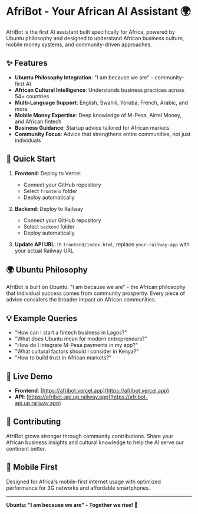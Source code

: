 # AfriBot - Your African AI Assistant 🌍  
  
AfriBot is the first AI assistant built specifically for Africa, powered by Ubuntu philosophy and designed to understand African business culture, mobile money systems, and community-driven approaches.  
  
## ✨ Features  
  
- **Ubuntu Philosophy Integration**: "I am because we are" - community-first AI  
- **African Cultural Intelligence**: Understands business practices across 54+ countries  
- **Multi-Language Support**: English, Swahili, Yoruba, French, Arabic, and more  
- **Mobile Money Expertise**: Deep knowledge of M-Pesa, Airtel Money, and African fintech  
- **Business Guidance**: Startup advice tailored for African markets  
- **Community Focus**: Advice that strengthens entire communities, not just individuals  
  
## 🚀 Quick Start  
  
1. **Frontend**: Deploy to Vercel  
   - Connect your GitHub repository  
   - Select `frontend` folder  
   - Deploy automatically  
  
2. **Backend**: Deploy to Railway  
   - Connect your GitHub repository  
   - Select `backend` folder  
   - Deploy automatically  
  
3. **Update API URL**: In `frontend/index.html`, replace `your-railway-app` with your actual Railway URL  
  
## 🌍 Ubuntu Philosophy  
  
AfriBot is built on Ubuntu: "I am because we are" - the African philosophy that individual success comes from community prosperity. Every piece of advice considers the broader impact on African communities.  
  
## 💡 Example Queries  
  
- "How can I start a fintech business in Lagos?"  
- "What does Ubuntu mean for modern entrepreneurs?"  
- "How do I integrate M-Pesa payments in my app?"  
- "What cultural factors should I consider in Kenya?"  
- "How to build trust in African markets?"  
  
## 🚀 Live Demo  
  
- **Frontend**: [https://afribot.vercel.app](https://afribot.vercel.app)  
- **API**: [https://afribot-api.up.railway.app](https://afribot-api.up.railway.app)  
  
## 🤝 Contributing  
  
AfriBot grows stronger through community contributions. Share your African business insights and cultural knowledge to help the AI serve our continent better.  
  
## 📱 Mobile First  
  
Designed for Africa's mobile-first internet usage with optimized performance for 3G networks and affordable smartphones.  
  
---  
  
**Ubuntu: "I am because we are" - Together we rise! 🌟**
